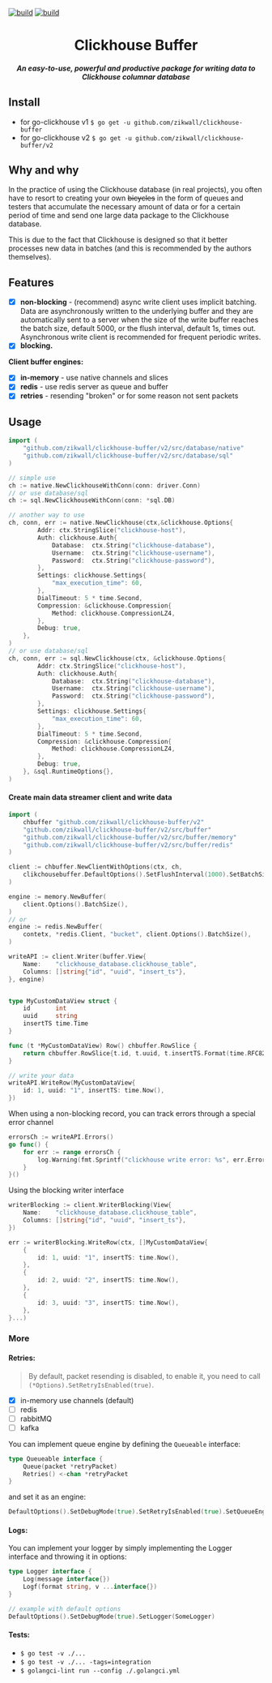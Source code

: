 [![build](https://github.com/zikwall/clickhouse-buffer/workflows/build_and_tests/badge.svg)](https://github.com/zikwall/clickhouse-buffer/v2/actions)
[![build](https://github.com/zikwall/clickhouse-buffer/workflows/golangci_lint/badge.svg)](https://github.com/zikwall/clickhouse-buffer/v2/actions)

<div align="center">
  <h1>Clickhouse Buffer</h1>
  <h5>An easy-to-use, powerful and productive package for writing data to Clickhouse columnar database</h5>
</div>

## Install

- for go-clickhouse v1 `$ go get -u github.com/zikwall/clickhouse-buffer`
- for go-clickhouse v2 `$ go get -u github.com/zikwall/clickhouse-buffer/v2`

## Why and why

In the practice of using the Clickhouse database (in real projects), 
you often have to resort to creating your own ~~bicycles~~ in the form of queues 
and testers that accumulate the necessary amount of data or for a certain period of time 
and send one large data package to the Clickhouse database.

This is due to the fact that Clickhouse is designed so that it better processes new data in batches 
(and this is recommended by the authors themselves).

## Features

- [x] **non-blocking** - (recommend) async write client uses implicit batching.
  Data are asynchronously written to the underlying buffer and they are automatically sent to a server
  when the size of the write buffer reaches the batch size, default 5000, or the flush interval,
  default 1s, times out. Asynchronous write client is recommended for frequent periodic writes.
- [x] **blocking.**

**Client buffer engines:**

- [x] **in-memory** - use native channels and slices
- [x] **redis** - use redis server as queue and buffer
- [x] **retries** - resending "broken" or for some reason not sent packets

## Usage

```go
import (
    "github.com/zikwall/clickhouse-buffer/v2/src/database/native"
    "github.com/zikwall/clickhouse-buffer/v2/src/database/sql"
)

// simple use
ch := native.NewClickhouseWithConn(conn: driver.Conn)
// or use database/sql
ch := sql.NewClickhouseWithConn(conn: *sql.DB)
```

```go
// another way to use
ch, conn, err := native.NewClickhouse(ctx,&clickhouse.Options{
        Addr: ctx.StringSlice("clickhouse-host"),
        Auth: clickhouse.Auth{
            Database:  ctx.String("clickhouse-database"),
            Username:  ctx.String("clickhouse-username"),
            Password:  ctx.String("clickhouse-password"),
        },
        Settings: clickhouse.Settings{
            "max_execution_time": 60,
        },
        DialTimeout: 5 * time.Second,
        Compression: &clickhouse.Compression{
            Method: clickhouse.CompressionLZ4,
        },
        Debug: true,
    },
)
// or use database/sql
ch, conn, err := sql.NewClickhouse(ctx, &clickhouse.Options{
        Addr: ctx.StringSlice("clickhouse-host"),
        Auth: clickhouse.Auth{
            Database:  ctx.String("clickhouse-database"),
            Username:  ctx.String("clickhouse-username"),
            Password:  ctx.String("clickhouse-password"),
        },
        Settings: clickhouse.Settings{
            "max_execution_time": 60,
        },
        DialTimeout: 5 * time.Second,
        Compression: &clickhouse.Compression{
            Method: clickhouse.CompressionLZ4,
        },
        Debug: true,
    }, &sql.RuntimeOptions{},
)
```

#### Create main data streamer client and write data

```go
import (
    chbuffer "github.com/zikwall/clickhouse-buffer/v2"
    "github.com/zikwall/clickhouse-buffer/v2/src/buffer"
    "github.com/zikwall/clickhouse-buffer/v2/src/buffer/memory"
    "github.com/zikwall/clickhouse-buffer/v2/src/buffer/redis"
)

client := chbuffer.NewClientWithOptions(ctx, ch,
    clikchousebuffer.DefaultOptions().SetFlushInterval(1000).SetBatchSize(5000),
)

engine := memory.NewBuffer(
    client.Options().BatchSize(),
)
// or
engine := redis.NewBuffer(
    contetx, *redis.Client, "bucket", client.Options().BatchSize(),
)

writeAPI := client.Writer(buffer.View{
    Name:    "clickhouse_database.clickhouse_table", 
    Columns: []string{"id", "uuid", "insert_ts"},
}, engine)


type MyCustomDataView struct {
	id       int
	uuid     string
	insertTS time.Time
}

func (t *MyCustomDataView) Row() chbuffer.RowSlice {
	return chbuffer.RowSlice{t.id, t.uuid, t.insertTS.Format(time.RFC822)}
}

// write your data
writeAPI.WriteRow(MyCustomDataView{
    id: 1, uuid: "1", insertTS: time.Now(),
})
```

When using a non-blocking record, you can track errors through a special error channel

```go
errorsCh := writeAPI.Errors()
go func() {
	for err := range errorsCh {
		log.Warning(fmt.Sprintf("clickhouse write error: %s", err.Error()))
	}
}()
```

Using the blocking writer interface

```go
writerBlocking := client.WriterBlocking(View{
    Name:    "clickhouse_database.clickhouse_table",
    Columns: []string{"id", "uuid", "insert_ts"},
})

err := writerBlocking.WriteRow(ctx, []MyCustomDataView{
    {
        id: 1, uuid: "1", insertTS: time.Now(),
    },
    {
        id: 2, uuid: "2", insertTS: time.Now(),
    },
    {
        id: 3, uuid: "3", insertTS: time.Now(),
    },
}...)
```

### More

#### Retries:

> By default, packet resending is disabled, to enable it, you need to call `(*Options).SetRetryIsEnabled(true)`.

- [x] in-memory use channels (default)
- [ ] redis
- [ ] rabbitMQ
- [ ] kafka

You can implement queue engine by defining the `Queueable` interface:

```go
type Queueable interface {
	Queue(packet *retryPacket)
	Retries() <-chan *retryPacket
}
```

and set it as an engine:

```go
DefaultOptions().SetDebugMode(true).SetRetryIsEnabled(true).SetQueueEngine(CustomQueueable)
```

#### Logs:

You can implement your logger by simply implementing the Logger interface and throwing it in options:

```go
type Logger interface {
	Log(message interface{})
	Logf(format string, v ...interface{})
}
```

```go
// example with default options
DefaultOptions().SetDebugMode(true).SetLogger(SomeLogger)
```

#### Tests:

- `$ go test -v ./...`
- `$ go test -v ./... -tags=integration`
- `$ golangci-lint run --config ./.golangci.yml`
